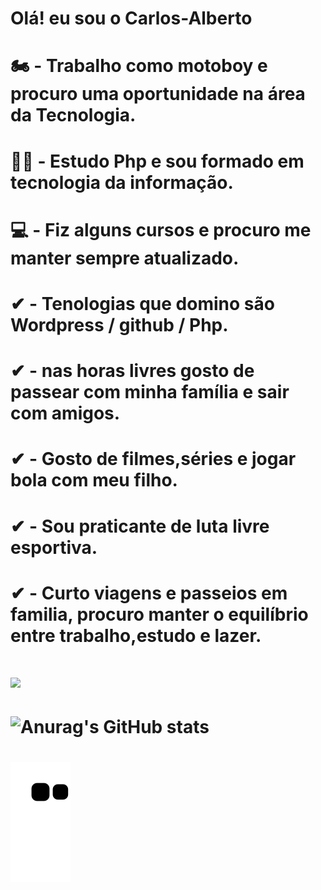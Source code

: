  #                    Olá! eu sou o Carlos-Alberto

 #  🏍 -  Trabalho como motoboy e procuro uma oportunidade na área da Tecnologia.
 # 👨‍💻 - Estudo Php e sou formado em tecnologia da informação. 
 # 💻 - Fiz alguns cursos e procuro me manter sempre atualizado.
 # ✔  - Tenologias que domino são Wordpress / github / Php. 
    
 # ✔  - nas horas livres gosto de passear com minha família e sair com amigos.
 # ✔  - Gosto de filmes,séries e jogar bola com meu filho.
 # ✔  - Sou praticante de luta livre esportiva. 
 # ✔  - Curto viagens e passeios em familia, procuro manter o equilíbrio entre trabalho,estudo e lazer.

   ##
   
# <a href="https://www.linkedin.com/in/carlos-alberto-junior-5a521621a/" target="_blank"><img src="https://img.shields.io/badge/-LinkedIn-%230077B5?style=for-the-       #  badge&logo=linkedin&logoColor=white" target="_blank"></a> 
# ![Anurag's GitHub stats](https://github-readme-stats.vercel.app/api?username=carlos-37&show_icons=true&theme=tokyonight)
# ![Snake animation](https://github.com/DevBatista1/DevBatista1/blob/output/github-contribution-grid-snake.svg)
# </div>
